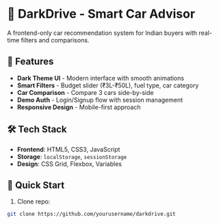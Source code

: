 # 🚗 DarkDrive - Smart Car Advisor

A frontend-only car recommendation system for Indian buyers with real-time filters and comparisons.

## 🌟 Features

- **Dark Theme UI** - Modern interface with smooth animations
- **Smart Filters** - Budget slider (₹3L-₹50L), fuel type, car category
- **Car Comparison** - Compare 3 cars side-by-side
- **Demo Auth** - Login/Signup flow with session management
- **Responsive Design** - Mobile-first approach

## 🛠 Tech Stack

- **Frontend**: HTML5, CSS3, JavaScript
- **Storage**: `localStorage`, `sessionStorage`
- **Design**: CSS Grid, Flexbox, Variables

## 🚀 Quick Start

1. Clone repo:
```bash
git clone https://github.com/yourusername/darkdrive.git
